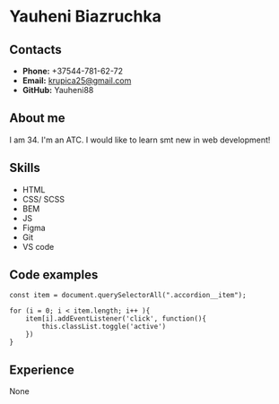 # Yauheni Biazruchka
## Contacts
* **Phone:** +37544-781-62-72
* **Email:** krupica25@gmail.com
* **GitHub:** Yauheni88
## About me
I am 34. I'm an ATC. I would like to learn smt new in web development!
## Skills
* HTML
* CSS/ SCSS
* BEM
* JS
* Figma
* Git
* VS code
## Code examples
```
const item = document.querySelectorAll(".accordion__item");

for (i = 0; i < item.length; i++ ){
    item[i].addEventListener('click', function(){
        this.classList.toggle('active')
    })
}
```
## Experience
None
